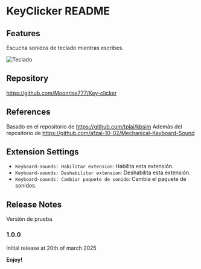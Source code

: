 # KeyClicker README

## Features

Escucha sonidos de teclado mientras escribes.

![Teclado](https://www.pikpng.com/pngl/b/531-5318476_apple-wireless-keyboard-draw-a-computer-keyboard-easy.png)

## Repository
https://github.com/Moonrise777/Key-clicker

## References
Basado en el repositorio de https://github.com/tplai/kbsim
Además del repositorio de https://github.com/afzal-10-02/Mechanical-Keyboard-Sound

## Extension Settings

* `Keyboard-sounds: Habilitar extension`: Habilita esta extensión.
* `Keyboard-sounds: Deshabilitar extension`: Deshabilita esta extensión.
* `Keyboard-sounds: Cambiar paquete de sonido`: Cambia el paquete de sonidos.


## Release Notes

Versión de prueba.

### 1.0.0

Initial release at 20th of march 2025

**Enjoy!**
